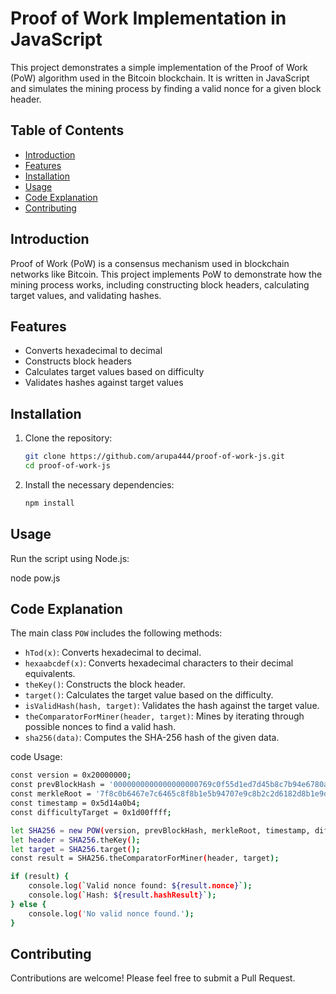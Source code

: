 # Proof of Work Implementation in JavaScript

This project demonstrates a simple implementation of the Proof of Work (PoW) algorithm used in the Bitcoin blockchain. It is written in JavaScript and simulates the mining process by finding a valid nonce for a given block header.

## Table of Contents

- [Introduction](#introduction)
- [Features](#features)
- [Installation](#installation)
- [Usage](#usage)
- [Code Explanation](#code-explanation)
- [Contributing](#contributing)


## Introduction

Proof of Work (PoW) is a consensus mechanism used in blockchain networks like Bitcoin. This project implements PoW to demonstrate how the mining process works, including constructing block headers, calculating target values, and validating hashes.

## Features

- Converts hexadecimal to decimal
- Constructs block headers
- Calculates target values based on difficulty
- Validates hashes against target values

## Installation

1. Clone the repository:
    ```bash
    git clone https://github.com/arupa444/proof-of-work-js.git
    cd proof-of-work-js
    ```
2. Install the necessary dependencies:
    ```bash
    npm install
    ```

## Usage

Run the script using Node.js:

node pow.js

## Code Explanation

The main class `POW` includes the following methods:


- `hTod(x)`: Converts hexadecimal to decimal.
- `hexaabcdef(x)`: Converts hexadecimal characters to their decimal equivalents.
- `theKey()`: Constructs the block header.
- `target()`: Calculates the target value based on the difficulty.
- `isValidHash(hash, target)`: Validates the hash against the target value.
- `theComparatorForMiner(header, target)`: Mines by iterating through possible nonces to find a valid hash.
- `sha256(data)`: Computes the SHA-256 hash of the given data.

code Usage:

```bash
const version = 0x20000000;
const prevBlockHash = '0000000000000000000769c0f55d1ed7d45b8c7b94e6780a6f8e1b682a35c427';
const merkleRoot = '7f8c0b6467e7c6465c8f8b1e5b94707e9c8b2c2d6182d8b1e9d8b2d1d2c7c827';
const timestamp = 0x5d14a0b4;
const difficultyTarget = 0x1d00ffff;

let SHA256 = new POW(version, prevBlockHash, merkleRoot, timestamp, difficultyTarget);
let header = SHA256.theKey();
let target = SHA256.target();
const result = SHA256.theComparatorForMiner(header, target);

if (result) {
    console.log(`Valid nonce found: ${result.nonce}`);
    console.log(`Hash: ${result.hashResult}`);
} else {
    console.log('No valid nonce found.');
}
```

## Contributing

Contributions are welcome! Please feel free to submit a Pull Request.




